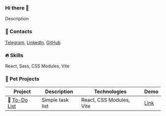 ### Hi there 👋

Description

### 📱 Contacts

[Telegram](url), [LinkedIn](url), [GitHub](https://github.com/flinski)

### 🔥 Skills

React, Sass, CSS Modules, Vite

### 🚀 Pet Projects

| Project | Description | Technologies | Demo |
|---------|-------------|--------------|------|
| 📃 [To-Do List](https://github.com/flinski/todo-list) | Simple task list | React, CSS Modules, Vite | [Link](https://github.com/flinski/todo-list) |
